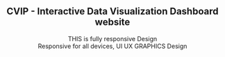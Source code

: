 <div align="center">
  
  <br />
  <br />
  
  <h2 align="center">CVIP - Interactive Data Visualization Dashboard website</h2>

  THIS is fully responsive Design <br />Responsive for all devices, UI UX GRAPHICS Design 

 </div>

<br />
